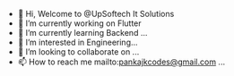 - 👋 Hi, Welcome to @UpSoftech It Solutions
- 🔭 I’m currently working on Flutter
- 🌱 I’m currently learning Backend ...
- 👀 I’m interested in Engineering...
- 💞️ I’m looking to collaborate on ...
- 📫 How to reach me  mailto:pankajkcodes@gmail.com ...

<!---
upsoftechitsolutions/upsoftechitsolutions is a ✨ special ✨ repository because its `README.md` (this file) appears on your GitHub profile.
You can click the Preview link to take a look at your changes.
--->
